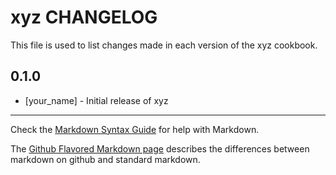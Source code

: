 # xyz CHANGELOG

This file is used to list changes made in each version of the xyz cookbook.

## 0.1.0
- [your_name] - Initial release of xyz

- - -
Check the [Markdown Syntax Guide](http://daringfireball.net/projects/markdown/syntax) for help with Markdown.

The [Github Flavored Markdown page](http://github.github.com/github-flavored-markdown/) describes the differences between markdown on github and standard markdown.
